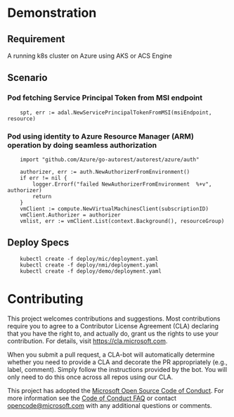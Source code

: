 
# Demonstration
## Requirement 
A running k8s cluster on Azure using AKS or ACS Engine 

## Scenario 
### Pod fetching Service Principal Token from MSI endpoint 
```
	spt, err := adal.NewServicePrincipalTokenFromMSI(msiEndpoint, resource)
```

### Pod using identity to Azure Resource Manager (ARM) operation by doing seamless authorization 
```
	import "github.com/Azure/go-autorest/autorest/azure/auth"
  
	authorizer, err := auth.NewAuthorizerFromEnvironment()
	if err != nil {
		logger.Errorf("failed NewAuthorizerFromEnvironment  %+v", authorizer)
		return
	}
	vmClient := compute.NewVirtualMachinesClient(subscriptionID)
	vmClient.Authorizer = authorizer
	vmlist, err := vmClient.List(context.Background(), resourceGroup)
```

## Deploy Specs
```
	kubectl create -f deploy/mic/deployment.yaml
	kubectl create -f deploy/nmi/deployment.yaml
	kubectl create -f deploy/demo/deployment.yaml
```
# Contributing

This project welcomes contributions and suggestions.  Most contributions require you to agree to a
Contributor License Agreement (CLA) declaring that you have the right to, and actually do, grant us
the rights to use your contribution. For details, visit https://cla.microsoft.com.

When you submit a pull request, a CLA-bot will automatically determine whether you need to provide
a CLA and decorate the PR appropriately (e.g., label, comment). Simply follow the instructions
provided by the bot. You will only need to do this once across all repos using our CLA.

This project has adopted the [Microsoft Open Source Code of Conduct](https://opensource.microsoft.com/codeofconduct/).
For more information see the [Code of Conduct FAQ](https://opensource.microsoft.com/codeofconduct/faq/) or
contact [opencode@microsoft.com](mailto:opencode@microsoft.com) with any additional questions or comments.
